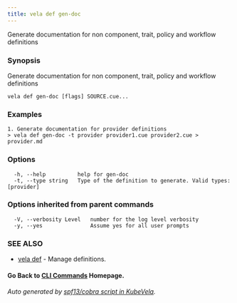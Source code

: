 ```yaml
---
title: vela def gen-doc
---
```


Generate documentation for non component, trait, policy and workflow definitions

### Synopsis

Generate documentation for non component, trait, policy and workflow definitions

```
vela def gen-doc [flags] SOURCE.cue...
```

### Examples

```
1. Generate documentation for provider definitions
> vela def gen-doc -t provider provider1.cue provider2.cue > provider.md
```

### Options

```
  -h, --help          help for gen-doc
  -t, --type string   Type of the definition to generate. Valid types: [provider]
```

### Options inherited from parent commands

```
  -V, --verbosity Level   number for the log level verbosity
  -y, --yes               Assume yes for all user prompts
```

### SEE ALSO

* [vela def](vela_def.md)	 - Manage definitions.

#### Go Back to [CLI Commands](vela.md) Homepage.


###### Auto generated by [spf13/cobra script in KubeVela](https://github.com/kubevela/kubevela/tree/master/hack/docgen).
